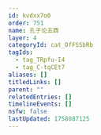 ```yaml
---
id: kvdxx7o0
order: 751
name: 孔子论五酉
layer: 4
categoryId: cat_OfFSSbRb
tagIds:
  - tag_TRpfu-I4
  - tag_C-tqCEt7
aliases: []
titledLinks: []
parent: ""
relatedEntries: []
timelineEvents: []
nsfw: false
lastUpdated: 1758087125
---
```


